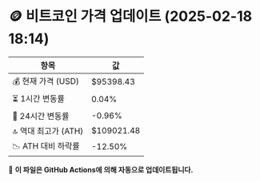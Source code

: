 # 🪙 비트코인 가격 업데이트 (2025-02-18 18:14)

| 항목                | 값 |
|--------------------|----------------|
| 💰 현재 가격 (USD) | $95398.43 |
| ⏳ 1시간 변동률    | 0.04% |
| 📆 24시간 변동률   | -0.96% |
| 🔝 역대 최고가 (ATH) | $109021.48 |
| 📉 ATH 대비 하락률 | -12.50% |

🔄 **이 파일은 GitHub Actions에 의해 자동으로 업데이트됩니다.**
